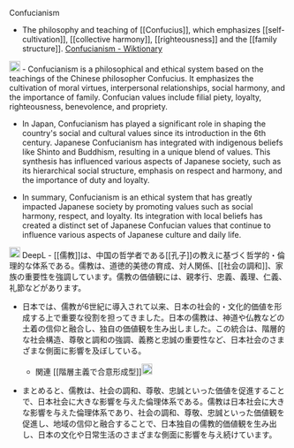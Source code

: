 
Confucianism
- The philosophy and teaching of [[Confucius]], which emphasizes [[self-cultivation]], [[collective harmony]], [[righteousness]] and the [[family structure]]. [Confucianism - Wiktionary](https://en.wiktionary.org/wiki/Confucianism)



<img src='https://scrapbox.io/api/pages/nishio/gpt-4/icon' alt='gpt-4.icon' height="19.5"/>
- Confucianism is a philosophical and ethical system based on the teachings of the Chinese philosopher Confucius. It emphasizes the cultivation of moral virtues, interpersonal relationships, social harmony, and the importance of family. Confucian values include filial piety, loyalty, righteousness, benevolence, and propriety.

- In Japan, Confucianism has played a significant role in shaping the country's social and cultural values since its introduction in the 6th century. Japanese Confucianism has integrated with indigenous beliefs like Shinto and Buddhism, resulting in a unique blend of values. This synthesis has influenced various aspects of Japanese society, such as its hierarchical social structure, emphasis on respect and harmony, and the importance of duty and loyalty.

- In summary, Confucianism is an ethical system that has greatly impacted Japanese society by promoting values such as social harmony, respect, and loyalty. Its integration with local beliefs has created a distinct set of Japanese Confucian values that continue to influence various aspects of Japanese culture and daily life.

<img src='https://scrapbox.io/api/pages/nishio/enjabelow/icon' alt='enjabelow.icon' height="19.5"/>
DeepL
- [[儒教]]は、中国の哲学者である[[孔子]]の教えに基づく哲学的・倫理的な体系である。儒教は、道徳的美徳の育成、対人関係、[[社会の調和]]、家族の重要性を強調しています。儒教の価値観には、親孝行、忠義、義理、仁義、礼節などがあります。

- 日本では、儒教が6世紀に導入されて以来、日本の社会的・文化的価値を形成する上で重要な役割を担ってきました。日本の儒教は、神道や仏教などの土着の信仰と融合し、独自の価値観を生み出しました。この統合は、階層的な社会構造、尊敬と調和の強調、義務と忠誠の重要性など、日本社会のさまざまな側面に影響を及ぼしている。
    - 関連 [[階層主義で合意形成型]]<img src='https://scrapbox.io/api/pages/nishio/nishio/icon' alt='nishio.icon' height="19.5"/>

- まとめると、儒教は、社会の調和、尊敬、忠誠といった価値を促進することで、日本社会に大きな影響を与えた倫理体系である。儒教は日本社会に大きな影響を与えた倫理体系であり、社会の調和、尊敬、忠誠といった価値観を促進し、地域の信仰と融合することで、日本独自の儒教的価値観を生み出し、日本の文化や日常生活のさまざまな側面に影響を与え続けています。
